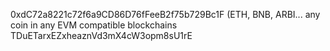 0xdC72a8221c72f6a9CD86D76fFeeB2f75b729Bc1F (ETH, BNB, ARBI... any coin in any EVM compatible blockchains
TDuETarxEZxheaznVd3mX4cW3opm8sU1rE
